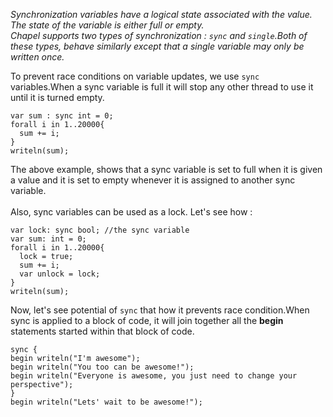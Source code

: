 *Synchronization variables have a logical state associated with the value. 
The state of the variable is either full or empty. <br >
Chapel supports two types of synchronization : ```sync``` and ```single```.Both of these types, behave similarly except that a single 
variable may only be written once.*

To prevent race conditions on variable updates, we use ```sync``` variables.When a sync variable is full it will stop any other thread to use it 
until it is turned empty.

```Chapel
var sum : sync int = 0;
forall i in 1..20000{
  sum += i;
}
writeln(sum);
```
The above example, shows that a sync variable is set to full when it is given a value and it is set to empty whenever 
it is assigned to another sync variable.
<br >
<br >
Also, sync variables can be used as a lock. Let's see how : 
```Chapel
var lock: sync bool; //the sync variable
var sum: int = 0;
forall i in 1..20000{
  lock = true; 
  sum += i;
  var unlock = lock; 
}
writeln(sum);
```
Now, let's see potential of ```sync``` that how it prevents race condition.When sync is applied to a block of code, it will join together 
all the **begin** statements started within that block of code. 
```Chapel
sync {
begin writeln("I'm awesome");
begin writeln("You too can be awesome!");
begin writeln("Everyone is awesome, you just need to change your perspective");
}
begin writeln("Lets' wait to be awesome!");
```
